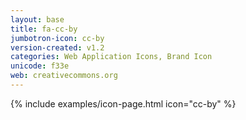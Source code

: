 ```yaml
---
layout: base
title: fa-cc-by
jumbotron-icon: cc-by
version-created: v1.2
categories: Web Application Icons, Brand Icon
unicode: f33e
web: creativecommons.org
---
```


{% include examples/icon-page.html icon="cc-by" %}
